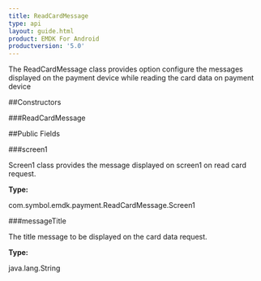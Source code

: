 ```yaml
---
title: ReadCardMessage
type: api
layout: guide.html
product: EMDK For Android
productversion: '5.0'
---
```



The ReadCardMessage class provides option configure the
 messages displayed on the payment device while reading the card data on payment device

##Constructors

###ReadCardMessage



##Public Fields

###screen1

Screen1 class provides the message displayed on screen1 on read card
 request.

**Type:**

com.symbol.emdk.payment.ReadCardMessage.Screen1

###messageTitle

The title message to be displayed on the card data request.

**Type:**

java.lang.String


